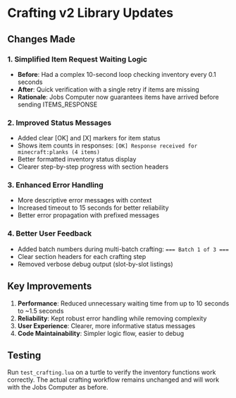# Crafting v2 Library Updates

## Changes Made

### 1. Simplified Item Request Waiting Logic
- **Before**: Had a complex 10-second loop checking inventory every 0.1 seconds
- **After**: Quick verification with a single retry if items are missing
- **Rationale**: Jobs Computer now guarantees items have arrived before sending ITEMS_RESPONSE

### 2. Improved Status Messages
- Added clear [OK] and [X] markers for item status
- Shows item counts in responses: `[OK] Response received for minecraft:planks (4 items)`
- Better formatted inventory status display
- Clearer step-by-step progress with section headers

### 3. Enhanced Error Handling
- More descriptive error messages with context
- Increased timeout to 15 seconds for better reliability
- Better error propagation with prefixed messages

### 4. Better User Feedback
- Added batch numbers during multi-batch crafting: `=== Batch 1 of 3 ===`
- Clear section headers for each crafting step
- Removed verbose debug output (slot-by-slot listings)

## Key Improvements

1. **Performance**: Reduced unnecessary waiting time from up to 10 seconds to ~1.5 seconds
2. **Reliability**: Kept robust error handling while removing complexity
3. **User Experience**: Clearer, more informative status messages
4. **Code Maintainability**: Simpler logic flow, easier to debug

## Testing

Run `test_crafting.lua` on a turtle to verify the inventory functions work correctly.
The actual crafting workflow remains unchanged and will work with the Jobs Computer as before.